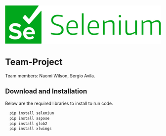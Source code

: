 ![Logo](./images/Selenium_logo.svg.png)



# Team-Project

Team members: Naomi Wilson, Sergio Avila.


## Download and Installation

Below are the required libraries to install to run code.

```bash
  pip install selenium
  pip install aspose
  pip install glob2
  pip install xlwings
  
```
    



